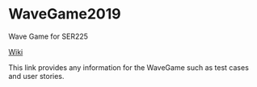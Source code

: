 # WaveGame2019
Wave Game for SER225

[Wiki](https://github.com/JoePassanante/WaveGame2019/wiki)

This link provides any information for the WaveGame such as test cases and user stories.
